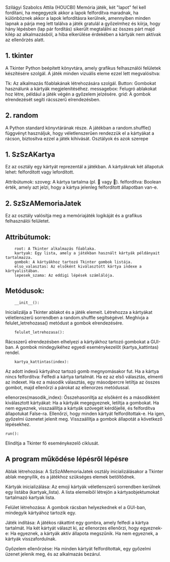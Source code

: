 Szilágyi Szabolcs Attila (HOUCBI)
Memória játék, két "lapot" fel kell fordítani, ha megegyezik akkor a lapok felfordítva maradnak, ha különböznek akkor a lapok lefordításra kerülnek, amennyiben minden lapnak a párja meg lett találva a játék gratulál a győzelmhez és kiírja, hogy hány lépésben (lap pár fordítás) sikerült megtalálni az összes párt majd kilép az alkalmazásból, a hiba elkerülése érdekében a kártyák nem aktívak az ellenőrzés alatt.
## 1. tkinter

A Tkinter Python beépített könyvtára, amely grafikus felhasználói felületek készítésére szolgál. A játék minden vizuális eleme ezzel lett megvalósítva:

Tk: Az alkalmazás főablakának létrehozására szolgál.
Button: Gombokat használunk a kártyák megjelenítéséhez.
messagebox: Felugró ablakokat hoz létre, például a játék végén a győzelem jelzésére.
grid: A gombok elrendezését segíti rácsszerű elrendezésben.

## 2. random

A Python standard könyvtárának része. A játékban a random.shuffle() függvényt használjuk, hogy véletlenszerűen rendezzük el a kártyákat a rácson, biztosítva ezzel a játék kihívását.
Osztályok és azok szerepe

## 1. SzSzAKartya

Ez az osztály egy kártyát reprezentál a játékban. A kártyáknak két állapotuk lehet: felfordított vagy lefordított.

Attribútumok:
        szoveg: A kártya tartalma (pl. 🐻 vagy 🦏).
        felforditva: Boolean érték, amely azt jelzi, hogy a kártya jelenleg felfordított állapotban van-e.

## 2. SzSzAMemoriaJatek

Ez az osztály valósítja meg a memóriajáték logikáját és a grafikus felhasználói felületet.

## Attribútumok:

        root: A Tkinter alkalmazás főablaka.
        kartyak: Egy lista, amely a játékban használt kártyák példányait tartalmazza.
        gombok: A kártyákhoz tartozó Tkinter gombok listája.
        elso_valasztas: Az elsőként kiválasztott kártya indexe a kártyalistában.
        lepesek_szama: Az eddigi lépések számlálója.

## Metódusok:

        __init__():
Inicializálja a Tkinter ablakot és a játék elemeit.
Létrehozza a kártyákat véletlenszerű sorrendben a random.shuffle segítségével.
Meghívja a felulet_letrehozasa() metódust a gombok elrendezésére.

        felulet_letrehozasa():
Rácsszerű elrendezésben elhelyezi a kártyákhoz tartozó gombokat a GUI-ban.
            A gombok mindegyikéhez egyedi eseménykezelőt (kartya_kattintas) rendel.

        kartya_kattintas(index):
Az adott indexű kártyához tartozó gomb megnyomásakor fut.
            Ha a kártya nincs felfordítva:
                Felfedi a kártya tartalmát.
                Ha ez az első választás, elmenti az indexet.
                Ha ez a második választás, egy másodpercre letiltja az összes gombot, majd ellenőrzi a párokat az ellenorzes metódussal.

ellenorzes(masodik_index):
            Összehasonlítja az elsőként és a másodikként kiválasztott kártyákat:
                Ha a kártyák megegyeznek, letiltja a gombokat.
                Ha nem egyeznek, visszaállítja a kártyák szövegét kérdőjellé, és felfordítva állapotukat False-ra.
            Ellenőrzi, hogy minden kártyát felfordítottak-e. Ha igen, győzelmi üzenetet jelenít meg.
            Visszaállítja a gombok állapotát a következő lépésekhez.

    run():
Elindítja a Tkinter fő eseménykezelő ciklusát.

## A program működése lépésről lépésre

Ablak létrehozása:
        A SzSzAMemoriaJatek osztály inicializálásakor a Tkinter ablak megnyílik, és a játékhoz szükséges elemek betöltődnek.

Kártyák inicializálása:
        Az emoji kártyák véletlenszerű sorrendben kerülnek egy listába (kartyak_lista).
        A lista elemeiből létrejön a kártyaobjektumokat tartalmazó kartyak lista.

Felület létrehozása:
        A gombok rácsban helyezkednek el a GUI-ban, mindegyik kártyához tartozik egy.

Játék indítása:
        A játékos rákattint egy gombra, amely felfedi a kártya tartalmát.
Ha két kártyát választ ki, az ellenorzes ellenőrzi, hogy egyeznek-e:
            Ha egyeznek, a kártyák aktív állapota megszűnik.
            Ha nem egyeznek, a kártyák visszafordulnak.

Győzelem ellenőrzése:
        Ha minden kártyát felfordítottak, egy győzelmi üzenet jelenik meg, és az alkalmazás bezárul.

